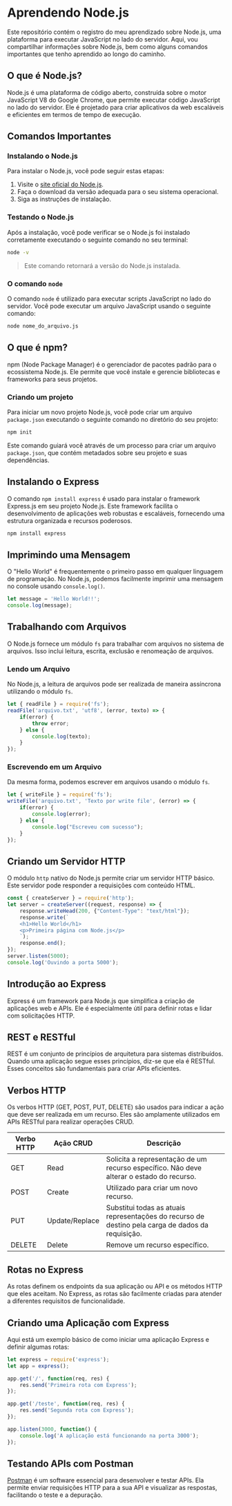 # Aprendendo Node.js

Este repositório contém o registro do meu aprendizado sobre Node.js, uma plataforma para executar JavaScript no lado do servidor. Aqui, vou compartilhar informações sobre Node.js, bem como alguns comandos importantes que tenho aprendido ao longo do caminho.

## O que é Node.js?

Node.js é uma plataforma de código aberto, construída sobre o motor JavaScript V8 do Google Chrome, que permite executar código JavaScript no lado do servidor. Ele é projetado para criar aplicativos da web escaláveis e eficientes em termos de tempo de execução.

## Comandos Importantes

### Instalando o Node.js

Para instalar o Node.js, você pode seguir estas etapas:

1. Visite o [site oficial do Node.js](https://nodejs.org/).
2. Faça o download da versão adequada para o seu sistema operacional.
3. Siga as instruções de instalação.

### Testando o Node.js

Após a instalação, você pode verificar se o Node.js foi instalado corretamente executando o seguinte comando no seu terminal:

```bash
node -v
```
> Este comando retornará a versão do Node.js instalada.

### O comando `node`

O comando `node` é utilizado para executar scripts JavaScript no lado do servidor. Você pode executar um arquivo JavaScript usando o seguinte comando:

```bash
node nome_do_arquivo.js
```

## O que é npm?

npm (Node Package Manager) é o gerenciador de pacotes padrão para o ecossistema Node.js. Ele permite que você instale e gerencie bibliotecas e frameworks para seus projetos.

### Criando um projeto

Para iniciar um novo projeto Node.js, você pode criar um arquivo `package.json` executando o seguinte comando no diretório do seu projeto:

```bash
npm init
```

Este comando guiará você através de um processo para criar um arquivo `package.json`, que contém metadados sobre seu projeto e suas dependências.

## Instalando o Express

O comando `npm install express` é usado para instalar o framework Express.js em seu projeto Node.js. Este framework facilita o desenvolvimento de aplicações web robustas e escaláveis, fornecendo uma estrutura organizada e recursos poderosos.

```bash
npm install express
```


## Imprimindo uma Mensagem

O "Hello World" é frequentemente o primeiro passo em qualquer linguagem de programação. No Node.js, podemos facilmente imprimir uma mensagem no console usando `console.log()`.

```javascript
let message = 'Hello World!!';
console.log(message);
```

## Trabalhando com Arquivos

O Node.js fornece um módulo `fs` para trabalhar com arquivos no sistema de arquivos. Isso inclui leitura, escrita, exclusão e renomeação de arquivos.

### Lendo um Arquivo

No Node.js, a leitura de arquivos pode ser realizada de maneira assíncrona utilizando o módulo `fs`.

```javascript
let { readFile } = require('fs');
readFile('arquivo.txt', 'utf8', (error, texto) => {
    if(error) {
        throw error;
    } else {
        console.log(texto);
    }
});
```

### Escrevendo em um Arquivo

Da mesma forma, podemos escrever em arquivos usando o módulo `fs`.

```javascript
let { writeFile } = require('fs');
writeFile('arquivo.txt', 'Texto por write file', (error) => {
    if(error) {
        console.log(error);
    } else {
        console.log("Escreveu com sucesso");
    }
});
```

## Criando um Servidor HTTP

O módulo `http` nativo do Node.js permite criar um servidor HTTP básico. Este servidor pode responder a requisições com conteúdo HTML.

```javascript
const { createServer } = require('http');
let server = createServer((request, response) => {
    response.writeHead(200, {"Content-Type": "text/html"});
    response.write(`
    <h1>Hello World</h1>
    <p>Primeira página com Node.js</p>
    `);
    response.end();
});
server.listen(5000);
console.log('Ouvindo a porta 5000');
```

## Introdução ao Express

Express é um framework para Node.js que simplifica a criação de aplicações web e APIs. Ele é especialmente útil para definir rotas e lidar com solicitações HTTP.

## REST e RESTful

REST é um conjunto de princípios de arquitetura para sistemas distribuídos. Quando uma aplicação segue esses princípios, diz-se que ela é RESTful. Esses conceitos são fundamentais para criar APIs eficientes.

## Verbos HTTP

Os verbos HTTP (GET, POST, PUT, DELETE) são usados para indicar a ação que deve ser realizada em um recurso. Eles são amplamente utilizados em APIs RESTful para realizar operações CRUD.


| Verbo HTTP | Ação CRUD          | Descrição                  |
|------------|--------------------|-------------------------------------------------------------------------------------------------------|
| GET | Read | Solicita a representação de um recurso específico. Não deve alterar o estado do recurso. |
| POST| Create | Utilizado para criar um novo recurso.|
| PUT | Update/Replace | Substitui todas as atuais representações do recurso de destino pela carga de dados da requisição.|
| DELETE | Delete | Remove um recurso específico. 

## Rotas no Express

As rotas definem os endpoints da sua aplicação ou API e os métodos HTTP que eles aceitam. No Express, as rotas são facilmente criadas para atender a diferentes requisitos de funcionalidade.

## Criando uma Aplicação com Express

Aqui está um exemplo básico de como iniciar uma aplicação Express e definir algumas rotas:

```javascript
let express = require('express');
let app = express();

app.get('/', function(req, res) {
    res.send('Primeira rota com Express');
});

app.get('/teste', function(req, res) {
    res.send('Segunda rota com Express');
});

app.listen(3000, function() {
    console.log('A aplicação está funcionando na porta 3000');
});
```

## Testando APIs com Postman

[Postman](https://www.postman.com/) é um software essencial para desenvolver e testar APIs. Ela permite enviar requisições HTTP para a sua API e visualizar as respostas, facilitando o teste e a depuração.